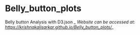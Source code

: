 # Belly_button_plots
Belly button Analysis with D3.json
*_ Website can be accessed at: https://krishnakalisarkar.github.io/Belly_button_plots/_*
